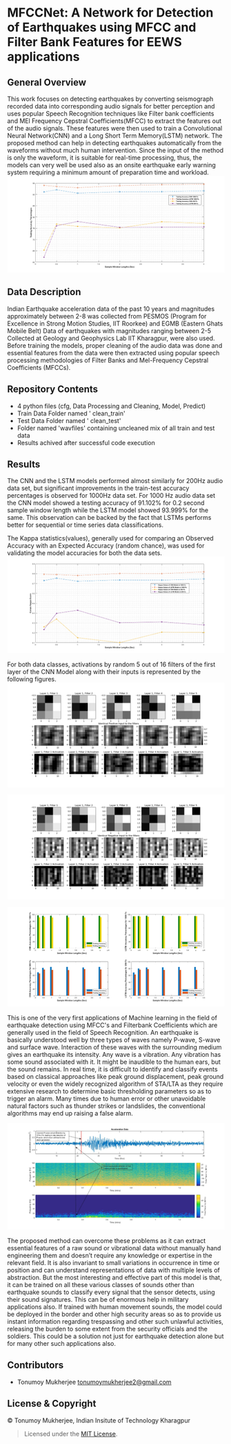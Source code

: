 
# MFCCNet: A Network for Detection of Earthquakes using MFCC and Filter Bank Features for EEWS applications

## General Overview
This work focuses on detecting earthquakes by converting seismograph recorded data into corresponding audio signals for better perception and uses popular Speech Recognition techniques like Filter bank coefficients and MEl Frequency Cepstral Coefficients(MFCC) to extract the features out of the audio signals. These features were then used to train a Convolutional Neural Network(CNN) and a Long Short Term Memory(LSTM) network. The proposed method can help in detecting earthquakes automatically from the waveforms without much human intervention. Since the input of the method is only the waveform, it is suitable for real-time processing, thus, the models can very well be used also as an onsite earthquake early warning system requiring a minimum amount of preparation time and workload.
![General Overview](https://github.com/Tonumoy/MFCCNet/blob/master/Results/Accurcy_plots1000&200Fs.png?raw=true)

## Data Description
Indian Earthquake acceleration data of the past 10 years and magnitudes approximately between 2-8 was collected from PESMOS (Program for Excellence in Strong Motion Studies, IIT Roorkee) and EGMB (Eastern Ghats Mobile Belt) Data of earthquakes with magnitudes ranging between 2-5 Collected at Geology and Geophysics Lab IIT Kharagpur, were also used. 
Before training the models, proper cleaning of the audio data was done and essential features from the data were then extracted using popular speech processing methodologies of Filter Banks and Mel-Frequency Cepstral Coefficients (MFCCs).

## Repository Contents
* 4 python files (cfg, Data Processing and Cleaning, Model, Predict)
* Train Data Folder named ' clean_train'
* Test Data Folder named ' clean_test'
* Folder named 'wavfiles' containing uncleaned mix of all train and test data
* Results achived after successful code execution

## Results
The CNN and the LSTM models performed almost similarly for 200Hz audio data set, but significant improvements in the train-test accuracy percentages is observed for 1000Hz data set. For 1000 Hz audio data set the CNN model showed a testing accuracy of 91.102\% for 0.2 second sample window length while the LSTM model showed 93.999\% for the same. This observation can be backed by the fact that LSTMs performs better for sequential or time series data classifications. 

The Kappa statistics(values), generally used for comparing an Observed Accuracy with an Expected Accuracy (random chance), was used for validating the model accuracies for both the data sets.
![General Overview](https://github.com/Tonumoy/MFCCNet/blob/master/Results/Kappa_plots1000&200Fs.png?raw=true)

For both data classes, activations by random 5 out of 16 filters of the first layer of the CNN Model along with their inputs is represented by the following figures.
![General Overview](https://github.com/Tonumoy/MFCCNet/blob/master/Results/Positive%20Class%20Activations%20with%20corresponding%20Filters.png?raw=true)

![General Overview](https://github.com/Tonumoy/MFCCNet/blob/master/Results/Negative%20Class%20Activations%20with%20corresponding%20Filters.png?raw=true)

![General Overview](https://github.com/Tonumoy/MFCCNet/blob/master/Results/histograms.png?raw=true)

This is one of the very first applications of Machine learning in the field of earthquake detection using MFCC's and Filterbank Coefficients which are generally used in the field of Speech Recognition. An earthquake is basically understood well by three types of waves namely P-wave, S-wave and surface wave. Interaction of these waves with the surrounding medium gives an earthquake its intensity. Any wave is a vibration. Any vibration has some sound associated with it. It might be inaudible to the human ears, but the sound remains. In real time, it is difficult to identify and classify events based on classical approaches like peak ground displacement, peak ground velocity or even the widely recognized algorithm of STA/LTA as they require extensive research to determine basic thresholding parameters so as to trigger an alarm. Many times due to human error or other unavoidable natural factors such as thunder strikes or landslides, the conventional algorithms may end up raising a false alarm. 

![General Overview](https://github.com/Tonumoy/MFCCNet/blob/master/Results/TimeSeriesVsSpectrogram%201.jpg?raw=true)

 The proposed method can overcome these problems as it can extract essential features of a raw sound or vibrational data without manually hand engineering them and doesn’t require any knowledge or expertise in the relevant field. It is also invariant to small variations in occurrence in time or position and can understand representations of data with multiple levels of abstraction. But the most interesting and effective part of this model is that, it can be trained on all these various classes of sounds other than earthquake sounds to classify every signal that the sensor detects, using their sound signatures. This can be of enormous help in military applications also. If trained with human movement sounds, the model could be deployed in the border and other high security areas so as to provide us instant information regarding trespassing and other such unlawful activities, releasing the burden to some extent from the security officials and the soldiers. This could be a solution not just for earthquake detection alone but for many other such applications also.

## Contributors
* Tonumoy Mukherjee tonumoymukherjee2@gmail.com

## License & Copyright
&#169; Tonumoy Mukherjee, Indian Insitute of Technology Kharagpur
> Licensed under the [MIT License](LICENSE).
